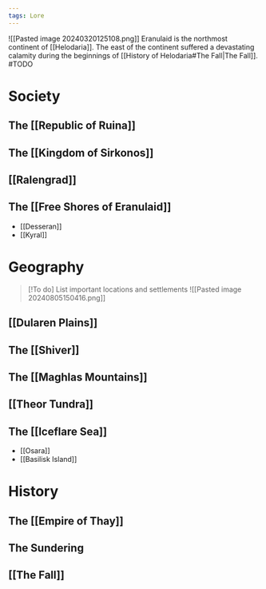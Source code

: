 ```yaml
---
tags: Lore
---
```

![[Pasted image 20240320125108.png]]
Eranulaid is the northmost continent of [[Helodaria]]. The east of the continent suffered a devastating calamity during the beginnings of [[History of Helodaria#The Fall|The Fall]].
#TODO
# Society
## The [[Republic of Ruina]]
## The [[Kingdom of Sirkonos]]
## [[Ralengrad]]
## The [[Free Shores of Eranulaid]]
- [[Desseran]]
- [[Kyral]]
# Geography
>[!To do]
>List important locations and settlements
>![[Pasted image 20240805150416.png]]
## [[Dularen Plains]]
## The [[Shiver]]
## The [[Maghlas Mountains]]
## [[Theor Tundra]]
## The [[Iceflare Sea]]
- [[Osara]] 
- [[Basilisk Island]]

# History
## The [[Empire of Thay]]
## The Sundering
## [[The Fall]]